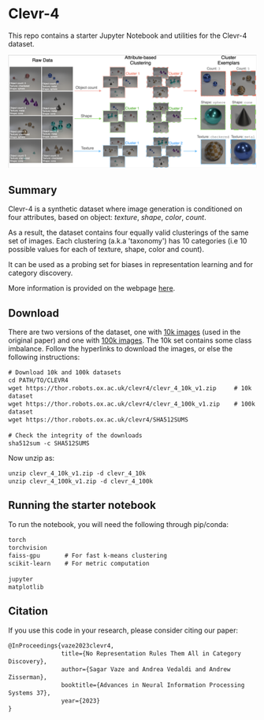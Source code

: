 # Clevr-4
This repo contains a starter Jupyter Notebook and utilities for the Clevr-4 dataset.

![image](assets/dataset.png)

## Summary

Clevr-4 is a synthetic dataset where image generation is conditioned on four attributes, based on object: *texture*, *shape*, *color*, *count*.

As a result, the dataset contains four equally valid clusterings of the same set of images. Each clustering (a.k.a 'taxonomy') has 10 categories (i.e 10 possible values for each of texture, shape, color and count).

It can be used as a probing set for biases in representation learning and for category discovery.

More information is provided on the webpage [here](https://www.robots.ox.ac.uk/~vgg/data/clevr4/).

## Download

There are two versions of the dataset, one with [10k images](https://thor.robots.ox.ac.uk/clevr4/clevr_4_10k_v1.zip) (used in the original paper) and one with [100k images](https://thor.robots.ox.ac.uk/clevr4/clevr_4_109k_v1.zip). The 10k set contains some class imbalance. Follow the hyperlinks to download the images, or else the following instructions:

```
# Download 10k and 100k datasets
cd PATH/TO/CLEVR4
wget https://thor.robots.ox.ac.uk/clevr4/clevr_4_10k_v1.zip     # 10k dataset
wget https://thor.robots.ox.ac.uk/clevr4/clevr_4_100k_v1.zip    # 100k dataset
wget https://thor.robots.ox.ac.uk/clevr4/SHA512SUMS

# Check the integrity of the downloads
sha512sum -c SHA512SUMS
```

Now unzip as:

```
unzip clevr_4_10k_v1.zip -d clevr_4_10k
unzip clevr_4_100k_v1.zip -d clevr_4_100k
```

## Running the starter notebook

To run the notebook, you will need the following through pip/conda:

```
torch
torchvision
faiss-gpu       # For fast k-means clustering
scikit-learn    # For metric computation

jupyter
matplotlib
```



## Citation

If you use this code in your research, please consider citing our paper:
```
@InProceedings{vaze2023clevr4,
               title={No Representation Rules Them All in Category Discovery},
               author={Sagar Vaze and Andrea Vedaldi and Andrew Zisserman},
               booktitle={Advances in Neural Information Processing Systems 37},
               year={2023}
}
```

